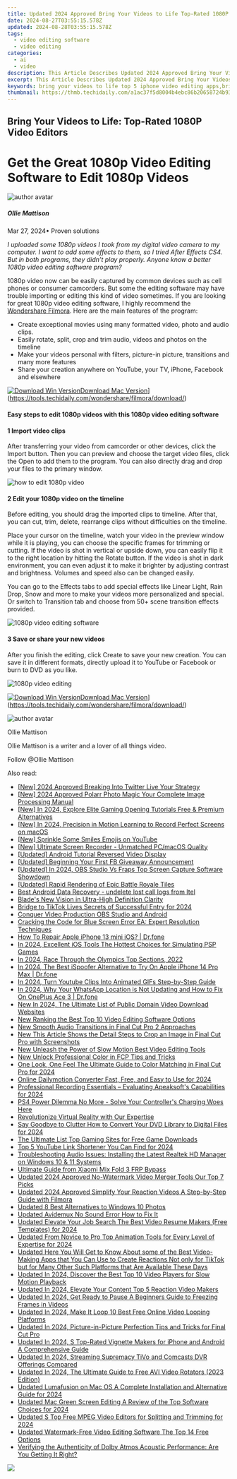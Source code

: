 ```yaml
---
title: Updated 2024 Approved Bring Your Videos to Life Top-Rated 1080P Video Editors
date: 2024-08-27T03:55:15.578Z
updated: 2024-08-28T03:55:15.578Z
tags: 
  - video editing software
  - video editing
categories: 
  - ai
  - video
description: This Article Describes Updated 2024 Approved Bring Your Videos to Life Top-Rated 1080P Video Editors
excerpt: This Article Describes Updated 2024 Approved Bring Your Videos to Life Top-Rated 1080P Video Editors
keywords: bring your videos to life top 5 iphone video editing apps,bring your videos to life top rated 1080p video editors,elevate your videos the top rated ipad video editing apps,elevate your videos top rated ipad video editors,elevate your videos top rated apple video editing programs,elevate your video game top 1080p video editing tools,bring your vision to life best 1080p video editing programs
thumbnail: https://thmb.techidaily.com/a1ac37f5d8004b4ebc86b20658724b93ef9aff951f603f30c9c8797a450783bc.jpg
---
```


## Bring Your Videos to Life: Top-Rated 1080P Video Editors

# Get the Great 1080p Video Editing Software to Edit 1080p Videos

![author avatar](https://images.wondershare.com/filmora/article-images/ollie-mattison.jpg)

##### Ollie Mattison

 Mar 27, 2024• Proven solutions

_I uploaded some 1080p videos I took from my digital video camera to my computer. I want to add some effects to them, so I tried  After Effects CS4\. But in both programs, they didn’t play properly. Anyone know a better 1080p video editing software program?_

1080p video now can be easily captured by common devices such as cell phones or consumer camcorders. But some the editing software may have trouble importing or editing this kind of video sometimes. If you are looking for great 1080p video editing software, I highly recommend the [Wondershare Filmora](https://tools.techidaily.com/wondershare/filmora/download/). Here are the main features of the program:

* Create exceptional movies using many formatted video, photo and audio clips.
* Easily rotate, split, crop and trim audio, videos and photos on the timeline
* Make your videos personal with filters, picture-in picture, transitions and many more features
* Share your creation anywhere on YouTube, your TV, iPhone, Facebook and elsewhere

[![Download Win Version](https://images.wondershare.com/filmora/guide/download-btn-win.jpg)](https://tools.techidaily.com/wondershare/filmora/download/)[Download Mac Version](https://images.wondershare.com/filmora/guide/download-btn-mac.jpg)](https://tools.techidaily.com/wondershare/filmora/download/)

#### Easy steps to edit 1080p videos with this 1080p video editing software

#### 1 Import video clips

After transferring your video from camcorder or other devices, click the Import button. Then you can preview and choose the target video files, click the Open to add them to the program. You can also directly drag and drop your files to the primary window.

![how to edit 1080p video](https://images.wondershare.com/images/multimedia/video-editor/video-editor-main-interface.jpg)

#### 2 Edit your 1080p video on the timeline

Before editing, you should drag the imported clips to timeline. After that, you can cut, trim, delete, rearrange clips without difficulties on the timeline.

Place your cursor on the timeline, watch your video in the preview window while it is playing, you can choose the specific frames for trimming or cutting. If the video is shot in vertical or upside down, you can easily flip it to the right location by hitting the Rotate button. If the video is shot in dark environment, you can even adjust it to make it brighter by adjusting contrast and brightness. Volumes and speed also can be changed easily.

You can go to the Effects tabs to add special effects like Linear Light, Rain Drop, Snow and more to make your videos more personalized and special. Or switch to Transition tab and choose from 50+ scene transition effects provided.

![1080p video editing software](https://images.wondershare.com/images/multimedia/video-editor/video-editor-title-effect-intro.jpg)

#### 3 Save or share your new videos

After you finish the editing, click Create to save your new creation. You can save it in different formats, directly upload it to YouTube or Facebook or burn to DVD as you like.

![1080p video editing](https://images.wondershare.com/images/multimedia/video-editor/video-editor-output.jpg)

[![Download Win Version](https://images.wondershare.com/filmora/guide/download-btn-win.jpg)](https://tools.techidaily.com/wondershare/filmora/download/)[Download Mac Version](https://images.wondershare.com/filmora/guide/download-btn-mac.jpg)](https://tools.techidaily.com/wondershare/filmora/download/)

![author avatar](https://images.wondershare.com/filmora/article-images/ollie-mattison.jpg)

Ollie Mattison

Ollie Mattison is a writer and a lover of all things video.

Follow @Ollie Mattison

<span class="atpl-alsoreadstyle">Also read:</span>
<div><ul>
<li><a href="https://twitter-videos.techidaily.com/new-2024-approved-breaking-into-twitter-live-your-strategy/"><u>[New] 2024 Approved  Breaking Into Twitter Live  Your Strategy</u></a></li>
<li><a href="https://vp-tips.techidaily.com/new-2024-approved-polarr-photo-magic-your-complete-image-processing-manual/"><u>[New] 2024 Approved  Polarr Photo Magic  Your Complete Image Processing Manual</u></a></li>
<li><a href="https://facebook-record-videos.techidaily.com/new-in-2024-explore-elite-gaming-opening-tutorials-free-and-premium-alternatives/"><u>[New] In 2024, Explore Elite Gaming Opening Tutorials  Free & Premium Alternatives</u></a></li>
<li><a href="https://visual-screen-recording.techidaily.com/new-in-2024-precision-in-motion-learning-to-record-perfect-screens-on-macos/"><u>[New] In 2024, Precision in Motion  Learning to Record Perfect Screens on macOS</u></a></li>
<li><a href="https://youtube-help.techidaily.com/new-sprinkle-some-smiles-emojis-on-youtube/"><u>[New] Sprinkle Some Smiles  Emojis on YouTube</u></a></li>
<li><a href="https://digital-screen-recording.techidaily.com/new-ultimate-screen-recorder-unmatched-pcmacos-quality/"><u>[New] Ultimate Screen Recorder - Unmatched PC/macOS Quality</u></a></li>
<li><a href="https://fox-http.techidaily.com/updated-android-tutorial-reversed-video-display/"><u>[Updated] Android Tutorial  Reversed Video Display</u></a></li>
<li><a href="https://extra-hints.techidaily.com/updated-beginning-your-first-fb-giveaway-announcement/"><u>[Updated] Beginning Your First FB Giveaway Announcement</u></a></li>
<li><a href="https://remote-screen-capture.techidaily.com/updated-in-2024-obs-studio-vs-fraps-top-screen-capture-software-showdown/"><u>[Updated] In 2024, OBS Studio Vs Fraps  Top Screen Capture Software Showdown</u></a></li>
<li><a href="https://facebook-video-footage.techidaily.com/updated-rapid-rendering-of-epic-battle-royale-tiles/"><u>[Updated] Rapid Rendering of Epic Battle Royale Tiles</u></a></li>
<li><a href="https://phone-solutions.techidaily.com/best-android-data-recovery-undelete-lost-call-logs-from-itel-by-fonelab-android-recover-call-logs/"><u>Best Android Data Recovery - undelete lost call logs from Itel</u></a></li>
<li><a href="https://extra-information.techidaily.com/blades-new-vision-in-ultra-high-definition-clarity/"><u>Blade's New Vision in Ultra-High Definition Clarity</u></a></li>
<li><a href="https://tiktok-clips.techidaily.com/bridge-to-tiktok-lives-secrets-of-successful-entry-for-2024/"><u>Bridge to TikTok Lives  Secrets of Successful Entry for 2024</u></a></li>
<li><a href="https://screen-video-capture.techidaily.com/conquer-video-production-obs-studio-and-android/"><u>Conquer Video Production  OBS Studio and Android</u></a></li>
<li><a href="https://blue-screen-error.techidaily.com/cracking-the-code-for-blue-screen-error-ea-expert-resolution-techniques/"><u>Cracking the Code for Blue Screen Error EA: Expert Resolution Techniques</u></a></li>
<li><a href="https://techidaily.com/how-to-repair-apple-iphone-13-mini-ios-drfone-by-drfone-ios-system-repair-ios-system-repair/"><u>How To Repair Apple iPhone 13 mini iOS? | Dr.fone</u></a></li>
<li><a href="https://digital-screen-recording.techidaily.com/in-2024-excellent-ios-tools-the-hottest-choices-for-simulating-psp-games/"><u>In 2024, Excellent iOS Tools  The Hottest Choices for Simulating PSP Games</u></a></li>
<li><a href="https://extra-approaches.techidaily.com/in-2024-race-through-the-olympics-top-sections-2022/"><u>In 2024, Race Through the Olympics  Top Sections, 2022</u></a></li>
<li><a href="https://ios-pokemon-go.techidaily.com/in-2024-the-best-ispoofer-alternative-to-try-on-apple-iphone-14-pro-max-drfone-by-drfone-virtual-ios/"><u>In 2024, The Best iSpoofer Alternative to Try On Apple iPhone 14 Pro Max | Dr.fone</u></a></li>
<li><a href="https://youtube-help.techidaily.com/in-2024-turn-youtube-clips-into-animated-gifs-step-by-step-guide/"><u>In 2024, Turn Youtube Clips Into Animated GIFs  Step-by-Step Guide</u></a></li>
<li><a href="https://location-social.techidaily.com/in-2024-why-your-whatsapp-location-is-not-updating-and-how-to-fix-on-oneplus-ace-3-drfone-by-drfone-virtual-android/"><u>In 2024, Why Your WhatsApp Location is Not Updating and How to Fix On OnePlus Ace 3 | Dr.fone</u></a></li>
<li><a href="https://smart-video-creator.techidaily.com/new-in-2024-the-ultimate-list-of-public-domain-video-download-websites/"><u>New In 2024, The Ultimate List of Public Domain Video Download Websites</u></a></li>
<li><a href="https://smart-video-creator.techidaily.com/new-ranking-the-best-top-10-video-editing-software-options/"><u>New Ranking the Best Top 10 Video Editing Software Options</u></a></li>
<li><a href="https://smart-video-creator.techidaily.com/new-smooth-audio-transitions-in-final-cut-pro-2-approaches/"><u>New Smooth Audio Transitions in Final Cut Pro 2 Approaches</u></a></li>
<li><a href="https://smart-video-creator.techidaily.com/new-this-article-shows-the-detail-steps-to-crop-an-image-in-final-cut-pro-with-screenshots/"><u>New This Article Shows the Detail Steps to Crop an Image in Final Cut Pro with Screenshots</u></a></li>
<li><a href="https://smart-video-creator.techidaily.com/new-unleash-the-power-of-slow-motion-best-video-editing-tools/"><u>New Unleash the Power of Slow Motion Best Video Editing Tools</u></a></li>
<li><a href="https://smart-video-creator.techidaily.com/new-unlock-professional-color-in-fcp-tips-and-tricks/"><u>New Unlock Professional Color in FCP Tips and Tricks</u></a></li>
<li><a href="https://smart-video-creator.techidaily.com/one-look-one-feel-the-ultimate-guide-to-color-matching-in-final-cut-pro-for-2024/"><u>One Look, One Feel The Ultimate Guide to Color Matching in Final Cut Pro for 2024</u></a></li>
<li><a href="https://smart-video-creator.techidaily.com/online-dailymotion-converter-fast-free-and-easy-to-use-for-2024/"><u>Online Dailymotion Converter Fast, Free, and Easy to Use for 2024</u></a></li>
<li><a href="https://screen-sharing-recording.techidaily.com/professional-recording-essentials-evaluating-apeaksofts-capabilities-for-2024/"><u>Professional Recording Essentials – Evaluating Apeaksoft's Capabilities for 2024</u></a></li>
<li><a href="https://win-howtos.techidaily.com/ps4-power-dilemma-no-more-solve-your-controllers-charging-woes-here/"><u>PS4 Power Dilemma No More - Solve Your Controller's Charging Woes Here</u></a></li>
<li><a href="https://fox-blue.techidaily.com/revolutionize-virtual-reality-with-our-expertise/"><u>Revolutionize Virtual Reality with Our Expertise</u></a></li>
<li><a href="https://smart-video-creator.techidaily.com/say-goodbye-to-clutter-how-to-convert-your-dvd-library-to-digital-files-for-2024/"><u>Say Goodbye to Clutter How to Convert Your DVD Library to Digital Files for 2024</u></a></li>
<li><a href="https://smart-video-creator.techidaily.com/the-ultimate-list-top-gaming-sites-for-free-game-downloads/"><u>The Ultimate List Top Gaming Sites for Free Game Downloads</u></a></li>
<li><a href="https://youtube-zero.techidaily.com/-youtube-link-shortener-you-can-find-for-2024/"><u>Top 5 YouTube Link Shortener You Can Find for 2024</u></a></li>
<li><a href="https://tech-revival.techidaily.com/troubleshooting-audio-issues-installing-the-latest-realtek-hd-manager-on-windows-10-and-11-systems/"><u>Troubleshooting Audio Issues: Installing the Latest Realtek HD Manager on Windows 10 & 11 Systems</u></a></li>
<li><a href="https://bypass-frp.techidaily.com/ultimate-guide-from-xiaomi-mix-fold-3-frp-bypass-by-drfone-android/"><u>Ultimate Guide from Xiaomi Mix Fold 3 FRP Bypass</u></a></li>
<li><a href="https://smart-video-creator.techidaily.com/updated-2024-approved-no-watermark-video-merger-tools-our-top-7-picks/"><u>Updated 2024 Approved No-Watermark Video Merger Tools Our Top 7 Picks</u></a></li>
<li><a href="https://smart-video-creator.techidaily.com/updated-2024-approved-simplify-your-reaction-videos-a-step-by-step-guide-with-filmora/"><u>Updated 2024 Approved Simplify Your Reaction Videos A Step-by-Step Guide with Filmora</u></a></li>
<li><a href="https://smart-video-creator.techidaily.com/updated-8-best-alternatives-to-windows-10-photos/"><u>Updated 8 Best Alternatives to Windows 10 Photos</u></a></li>
<li><a href="https://smart-video-creator.techidaily.com/updated-avidemux-no-sound-error-how-to-fix-it/"><u>Updated Avidemux No Sound Error How to Fix It</u></a></li>
<li><a href="https://smart-video-creator.techidaily.com/updated-elevate-your-job-search-the-best-video-resume-makers-free-templates-for-2024/"><u>Updated Elevate Your Job Search The Best Video Resume Makers (Free Templates) for 2024</u></a></li>
<li><a href="https://smart-video-creator.techidaily.com/updated-from-novice-to-pro-top-animation-tools-for-every-level-of-expertise-for-2024/"><u>Updated From Novice to Pro Top Animation Tools for Every Level of Expertise for 2024</u></a></li>
<li><a href="https://smart-video-creator.techidaily.com/updated-here-you-will-get-to-know-about-some-of-the-best-video-making-apps-that-you-can-use-to-create-reactions-not-only-for-tiktok-but-for-many-other-such-/"><u>Updated Here You Will Get to Know About some of the Best Video-Making Apps that You Can Use to Create Reactions Not only for TikTok but for Many Other Such Platforms that Are Available These Days</u></a></li>
<li><a href="https://smart-video-creator.techidaily.com/updated-in-2024-discover-the-best-top-10-video-players-for-slow-motion-playback/"><u>Updated In 2024, Discover the Best Top 10 Video Players for Slow Motion Playback</u></a></li>
<li><a href="https://smart-video-creator.techidaily.com/updated-in-2024-elevate-your-content-top-5-reaction-video-makers/"><u>Updated In 2024, Elevate Your Content Top 5 Reaction Video Makers</u></a></li>
<li><a href="https://smart-video-creator.techidaily.com/updated-in-2024-get-ready-to-pause-a-beginners-guide-to-freezing-frames-in-videos/"><u>Updated In 2024, Get Ready to Pause A Beginners Guide to Freezing Frames in Videos</u></a></li>
<li><a href="https://smart-video-creator.techidaily.com/updated-in-2024-make-it-loop-10-best-free-online-video-looping-platforms/"><u>Updated In 2024, Make It Loop 10 Best Free Online Video Looping Platforms</u></a></li>
<li><a href="https://smart-video-creator.techidaily.com/updated-in-2024-picture-in-picture-perfection-tips-and-tricks-for-final-cut-pro/"><u>Updated In 2024, Picture-in-Picture Perfection Tips and Tricks for Final Cut Pro</u></a></li>
<li><a href="https://smart-video-creator.techidaily.com/updated-in-2024-s-top-rated-vignette-makers-for-iphone-and-android-a-comprehensive-guide/"><u>Updated In 2024, S Top-Rated Vignette Makers for iPhone and Android A Comprehensive Guide</u></a></li>
<li><a href="https://smart-video-creator.techidaily.com/updated-in-2024-streaming-supremacy-tivo-and-comcasts-dvr-offerings-compared/"><u>Updated In 2024, Streaming Supremacy TiVo and Comcasts DVR Offerings Compared</u></a></li>
<li><a href="https://smart-video-creator.techidaily.com/updated-in-2024-the-ultimate-guide-to-free-avi-video-rotators-2023-edition/"><u>Updated In 2024, The Ultimate Guide to Free AVI Video Rotators (2023 Edition)</u></a></li>
<li><a href="https://smart-video-creator.techidaily.com/updated-lumafusion-on-mac-os-a-complete-installation-and-alternative-guide-for-2024/"><u>Updated Lumafusion on Mac OS A Complete Installation and Alternative Guide for 2024</u></a></li>
<li><a href="https://smart-video-creator.techidaily.com/updated-mac-green-screen-editing-a-review-of-the-top-software-choices-for-2024/"><u>Updated Mac Green Screen Editing A Review of the Top Software Choices for 2024</u></a></li>
<li><a href="https://smart-video-creator.techidaily.com/updated-s-top-free-mpeg-video-editors-for-splitting-and-trimming-for-2024/"><u>Updated S Top Free MPEG Video Editors for Splitting and Trimming for 2024</u></a></li>
<li><a href="https://smart-video-creator.techidaily.com/updated-watermark-free-video-editing-software-the-top-14-free-options/"><u>Updated Watermark-Free Video Editing Software The Top 14 Free Options</u></a></li>
<li><a href="https://tech-renaissance.techidaily.com/verifying-the-authenticity-of-dolby-atmos-acoustic-performance-are-you-getting-it-right/"><u>Verifying the Authenticity of Dolby Atmos Acoustic Performance: Are You Getting It Right?</u></a></li>
</ul></div>

<ins class="adsbygoogle"
      style="display:block"
      data-ad-client="ca-pub-7571918770474297"
      data-ad-slot="8358498916"
      data-ad-format="auto"
      data-full-width-responsive="true"></ins>
<!-- affiliate ads begin -->
<a href="https://secure.2checkout.com/order/checkout.php?PRODS=35038891&QTY=1&AFFILIATE=108875&CART=1"><img src="https://www.dupinout.com/wp-content/uploads/2021/12/DupInOut-New-Duplicate-Scan-Tab.png" border="0"></a>
<!-- affiliate ads end -->